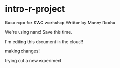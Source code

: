 # intro-r-project
Base repo for SWC workshop
Written by Manny Rocha

We're using nano!
Save this time.

I'm editing this document in the cloud!!

making changes!


trying out a new experiment
